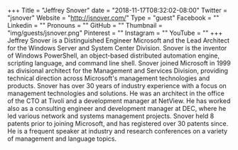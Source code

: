 +++
Title = "Jeffrey Snover"
date = "2018-11-17T08:32:02-08:00"
Twitter = "jsnover"
Website = "http://jsnover.com/"
Type = "guest"
Facebook = ""
Linkedin = ""
Pronouns = ""
GitHub = ""
Thumbnail = "img/guests/jsnover.png"
Pinterest = ""
Instagram = ""
YouTube = ""
+++
Jeffrey Snover is a Distinguished Engineer Microsoft and the Lead Architect for the Windows Server and System Center Division. Snover is the inventor of Windows PowerShell, an object-based distributed automation engine, scripting language, and command line shell. Snover joined Microsoft in 1999 as divisional architect for the Management and Services Division, providing technical direction across Microsoft's management technologies and products. Snover has over 30 years of industry experience with a focus on management technologies and solutions. He was an architect in the office of the CTO at Tivoli and a development manager at NetView. He has worked also as a consulting engineer and development manager at DEC, where he led various network and systems management projects. Snover held 8 patents prior to joining Microsoft, and has registered over 30 patents since. He is a frequent speaker at industry and research conferences on a variety of management and language topics.
